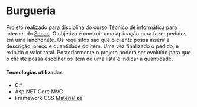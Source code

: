 # Burgueria

Projeto realizado para disciplina do curso Técnico de informática para internet do [Senac](https://www.ead.senac.br/cursos-tecnicos/tecnico-em-informatica-para-internet/ "Senac").
O objetivo é contruir uma aplicação para fazer pedidos em uma lanchonete. Os requisitos são que o cliente possa inserir a descrição, preço e quantidade do item. Uma vez finalizado o pedido, é exibido o valor total. Posteriormente o projeto poderá ser evoluído para que o cliente possa escolher os item de uma lista e indicar a quantidade.

#### Tecnologias utilizadas

- C#
- Asp.NET Core MVC
- Framework CSS [Materialize](https://materializecss.com/ "Materialize")
